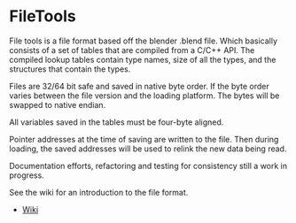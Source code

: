 # FileTools
File tools is a file format based off the blender .blend file.  Which basically consists of a set of tables that are compiled from a C/C++ API. The compiled lookup tables contain type names, size of all the types, and the structures that contain the types. 

Files are 32/64 bit safe and saved in native byte order. If the byte order varies between the file version and the loading platform. The bytes will be swapped to native endian. 

All variables saved in the tables must be four-byte aligned.

Pointer addresses at the time of saving are written to the file. Then during loading, the saved addresses will be used to relink the new data being read.

Documentation efforts, refactoring and testing for consistency still a work in progress. 

See the wiki for an introduction to the file format.
* [Wiki](https://github.com/snailrose/FileTools/wiki)
